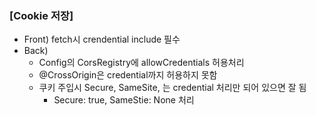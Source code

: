 ### [Cookie 저장]
- Front) fetch시 crendential include 필수
- Back)
  - Config의 CorsRegistry에 allowCredentials 허용처리
  - @CrossOrigin은 credential까지 허용하지 못함
  - 쿠키 주입시 Secure, SameSite, 는 credential 처리만 되어 있으면 잘 됨
    - Secure: true, SameStie: None 처리
